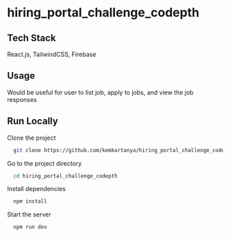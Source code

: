 
# hiring_portal_challenge_codepth




## Tech Stack

React.js, TailwindCSS, Firebase



## Usage

Would be useful for user to list job, apply to jobs, and view the job responses
 


## Run Locally

Clone the project

```bash
  git clone https://github.com/kemkartanya/hiring_portal_challenge_codepth
```

Go to the project directory

```bash
  cd hiring_portal_challenge_codepth
```

Install dependencies

```bash
  npm install
```

Start the server

```bash
  npm run dev
```

